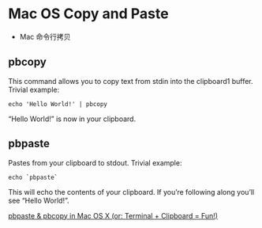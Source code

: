 # Mac OS Copy and Paste

- Mac 命令行拷贝

## pbcopy
This command allows you to copy text from stdin into the clipboard1 buffer. Trivial example:

```
echo 'Hello World!' | pbcopy
```
“Hello World!” is now in your clipboard.

## pbpaste

Pastes from your clipboard to stdout. Trivial example:

```
echo `pbpaste`
```
This will echo the contents of your clipboard. If you’re following along you’ll see “Hello World!”.


[pbpaste & pbcopy in Mac OS X (or: Terminal + Clipboard = Fun!)](https://langui.sh/2010/11/14/pbpaste-pbcopy-in-mac-os-x-or-terminal-clipboard-fun/)
